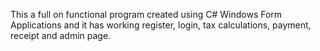 This a full on functional program created using C# Windows Form Applications and it has working register, login, tax calculations, payment, receipt and admin page.

